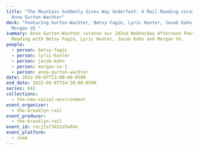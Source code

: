 ```yaml
---
title: "The Mountain Suddenly Gives Way Underfoot: A Rail Reading curated by
  Anna Gurton-Wachter"
deck: "Featuring Gurton-Wachter, Betsy Fagin, Lyric Hunter, Jacob Kahn, and
  Morgan Vō "
summary: Anna Gurton-Wachter curates our 102nd Wednesday Afternoon Poetry
  Reading with Betsy Fagin, Lyric Hunter, Jacob Kahn and Morgan Vō.
people:
  - person: betsy-fagin
  - person: lyric-hunter
  - person: jacob-kahn
  - person: morgan-vo-1
  - person: anna-gurton-wachter
date: 2022-09-07T13:00:00-0500
end_date: 2022-09-07T14:30:00-0500
series: 642
collections:
  - the-new-social-environment
event_organizer:
  - the-brooklyn-rail
event_producer:
  - the-brooklyn-rail
event_id: recjIsT3632sFw94n
event_platform:
  - zoom
---
```

